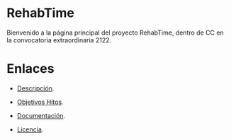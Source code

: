 # RehabTime
Bienvenido a la página principal del proyecto RehabTime, dentro de CC en la convocatoria extraordinaria 2122.

# Enlaces
- [Descripción](https://github.com/e89835/RehabTime/blob/main/doc/Description.md).

- [Objetivos Hitos](https://github.com/e89835/RehabTime/blob/main/doc/Objectives.md).

- [Documentación](https://github.com/e89835/RehabTime/blob/main/doc/Documentation.md).

- [Licencia](https://github.com/e89835/RehabTime/blob/main/LICENSE).
